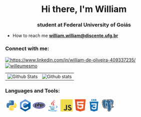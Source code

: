 <h1 align="center">Hi there, I'm William</h1>
<h3 align="center">student at Federal University of Goiás</h3>

- How to reach me **william.william@discente.ufg.br**

<h3 align="left">Connect with me:</h3>
<p align="left">
<a href="https://www.linkedin.com/in/william-gonçalves-de-oliveira-409337235/" target="blank"><img align="center" src="https://raw.githubusercontent.com/rahuldkjain/github-profile-readme-generator/master/src/images/icons/Social/linked-in-alt.svg" alt="https://www.linkedin.com/in/william-de-oliveira-409337235/" height="30" width="40" /></a>
<a href="https://instagram.com/willeumesmo" target="blank"><img align="center" src="https://raw.githubusercontent.com/rahuldkjain/github-profile-readme-generator/master/src/images/icons/Social/instagram.svg" alt="willeumesmo" height="30" width="40" /></a>
</p>

<table>
  <tr>
      <td>
      <img
        align="left"
        src="https://github-readme-stats.vercel.app/api/top-langs/?username=williamgoliveira&theme=dark&hide_border=false&include_all_commits=true&count_private=true&layout=compact"
        alt="Github Stats"
      />
      </td>
      <td>
      <a href="https://github.com/huntzzxx">
      <img
        align="left"
        src="https://github-readme-streak-stats.herokuapp.com/?user=williamgoliveira&theme=dracula&hide_border=false"
        alt="Github stats"
      </a>
    </td>
      </tr>
<table>
  
<h3 align="left">Languages and Tools:</h3>
<p align="left"> <a target="_blank" rel="noreferrer"> <img src="https://github.com/devicons/devicon/blob/master/icons/python/python-original.svg" alt="python" width="40" height="40"/> </a> <a target="_blank" rel="noreferrer"> <a target="_blank" rel="noreferrer"> <img src="https://raw.githubusercontent.com/devicons/devicon/master/icons/c/c-original.svg" alt="c" width="40" height="40"/> </a> <a target="_blank" rel="noreferrer"> <img src="https://github.com/devicons/devicon/blob/master/icons/php/php-original.svg" alt="php" width="40" height="40"/> </a> <img src="https://github.com/devicons/devicon/blob/master/icons/java/java-original.svg" alt="java" width="40" height="40"/> </a> <a target="_blank" rel="noreferrer"> <img src="https://github.com/devicons/devicon/blob/master/icons/javascript/javascript-original.svg" alt="javascript" width="40" height="40"/> </a> <a target="_blank" rel="noreferrer"> <img src="https://github.com/devicons/devicon/blob/master/icons/html5/html5-original.svg" alt="html5" width="40" height="40"/> </a> <a target="_blank" rel="noreferrer"> <img src="https://github.com/devicons/devicon/blob/master/icons/css3/css3-plain-wordmark.svg" alt="css3" width="40" height="40"/> </a> <a target="_blank" rel="noreferrer"> <img src="https://github.com/devicons/devicon/blob/master/icons/postgresql/postgresql-original.svg" alt="postgresql" width="40" height="40"/> </a> <a target="_blank" rel="noreferrer"></p>
